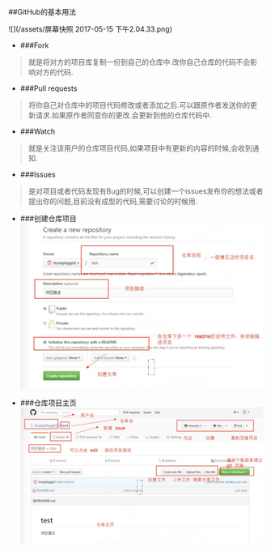 ##GitHub的基本用法

![](/assets/屏幕快照 2017-05-15 下午2.04.33.png)

* ###Fork
>就是将对方的项目库复制一份到自己的仓库中.改你自己仓库的代码不会影响对方的代码.

* ###Pull requests
>将你自己对仓库中的项目代码修改或者添加之后.可以跟原作者发送你的更新请求.如果原作者同意你的更改.会更新到他的仓库代码中.

* ###Watch
>就是关注该用户的仓库项目代码,如果项目中有更新的内容的时候,会收到通知.

* ###Issues
>是对项目或者代码发现有Bug的时候,可以创建一个issues发布你的想法或者提出你的问题,目前没有成型的代码,需要讨论的时候用.

* ###创建仓库项目
![](/assets/24C1ADD2-755D-40AD-9353-81C99826A1EA.png)

* ###仓库项目主页
![](/assets/50987BAC-8C0E-4F0C-99FE-4211AB69F6C2.png)